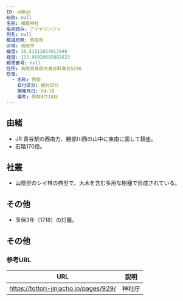 ```yaml
---
ID: wNDq6
総称: null
名称: 相屋神社
名称読み: アイヤジンジャ
別名: null
都道府県: 鳥取県
区域: 鳥取市
緯度: 35.51512654912999
経度: 133.98920095092623
郵便番号: null
住所: 鳥取県鳥取市青谷町青谷5786
祭事:
  - 名称: 例祭
    日付区分: 絶対日付
    開催月日: 04-18
    備考: 例祭4月18日
---
```


## 由緒

- JR 青谷駅の西南方、勝部川西の山中に東南に面して鎮座。
- 石階170段。

## 社叢

- 山陰型のシイ林の典型で、大木を含む多用な樹種で形成されている。

## その他

- 享保3年（1718）の灯籠。

## その他

### 参考URL

| URL                                    | 説明   |
| -------------------------------------- | ------ |
| https://tottori-jinjacho.jp/pages/929/ | 神社庁 |
